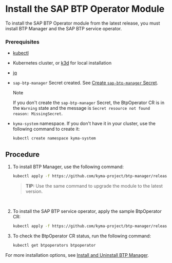 # Install the SAP BTP Operator Module

<!--this content is for OS users only-->
To install the SAP BTP Operator module from the latest release, you must install BTP Manager and the SAP BTP service operator.

### Prerequisites

* [kubectl](https://kubernetes.io/docs/tasks/tools/install-kubectl/)
* Kubernetes cluster, or [k3d](https://k3d.io) for local installation
* [jq](https://github.com/stedolan/jq)
* `sap-btp-manager` Secret created. See [Create `sap-btp-manager` Secret](03-00-create-btp-manager-secret.md).
  > [!NOTE]
  > If you don't create the `sap-btp-manager` Secret, the BtpOperator CR is in the `Warning` state and the message is `Secret resource not found reason: MissingSecret`.
* `kyma-system` namespace. If you don't have it in your cluster, use the following command to create it:
  
    ```bash
    kubectl create namespace kyma-system
    ```

## Procedure

1. To install BTP Manager, use the following command:

    ```bash
    kubectl apply -f https://github.com/kyma-project/btp-manager/releases/latest/download/btp-manager.yaml
    ```
    > **TIP:** Use the same command to upgrade the module to the latest version.

<br>

 2. To install the SAP BTP service operator, apply the sample BtpOperator CR:

    ```bash
    kubectl apply -f https://github.com/kyma-project/btp-manager/releases/latest/download/btp-operator-default-cr.yaml
    ```

3. To check the BtpOperator CR status, run the following command:

   ```sh
   kubectl get btpoperators btpoperator
   ```

For more installation options, see [Install and Uninstall BTP Manager](../contributor/01-10-installation.md).
